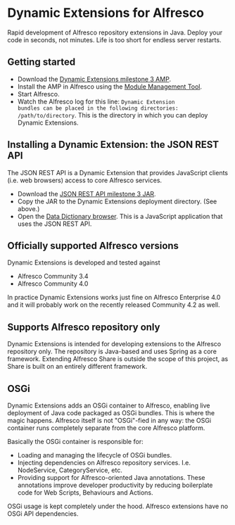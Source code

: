 Dynamic Extensions for Alfresco
===============================

Rapid development of Alfresco repository extensions in Java. Deploy your code in seconds, not minutes. Life is too short for endless server restarts.

Getting started
---------------

* Download the <a href="https://github.com/downloads/lfridael/dynamic-extensions-for-alfresco/nl.runnable.alfresco.dynamicextensions-1.0.0.M3-SNAPSHOT.amp">Dynamic Extensions milestone 3 AMP</a>.
* Install the AMP in Alfresco using the <a href="https://wiki.alfresco.com/wiki/Module_Management_Tool">Module Management Tool</a>.
* Start Alfresco.
* Watch the Alfresco log for this line:
  <code>Dynamic Extension bundles can be placed in the following directories: /path/to/directory</code>.
  This is the directory in which you can deploy Dynamic Extensions.

Installing a Dynamic Extension: the JSON REST API
--------------------------------------------------

The JSON REST API is a Dynamic Extension that provides JavaScript clients (i.e. web browsers) access to core Alfresco services.

* Download the <a href="https://github.com/downloads/lfridael/dynamic-extensions-for-alfresco/json-rest-api-1.0.0.M3-SNAPSHOT.jar">JSON REST API milestone 3 JAR</a>.
* Copy the JAR to the Dynamic Extensions deployment directory. (See above.)
* Open the <a href="http://localhost:8080/alfresco/service/dynamic-extensions#/dictionary/models">Data Dictionary browser</a>. This is a JavaScript application that uses the JSON REST API.

Officially supported Alfresco versions
--------------------------------------

Dynamic Extensions is developed and tested against

* Alfresco Community 3.4
* Alfresco Community 4.0

In practice Dynamic Extensions works just fine on Alfresco Enterprise 4.0 and it will probably work on the recently released Community 4.2 as well.

Supports Alfresco repository only
---------------------------------

Dynamic Extensions is intended for developing extensions to the Alfresco repository only. The repository is Java-based and uses Spring as a core framework.  Extending Alfresco Share is outside the scope of this project, as Share is built on an entirely different framework.

OSGi
----

Dynamic Extensions adds an OSGi container to Alfresco, enabling live deployment of Java code packaged as OSGi bundles. This is where the magic happens. Alfresco itself is not "OSGi"-fied in any way: the OSGi container runs completely separate from the core Alfresco platform.

Basically the OSGi container is responsible for:

* Loading and managing the lifecycle of OSGi bundles.
* Injecting dependencies on Alfresco repository services. I.e. NodeService, CategoryService, etc.
* Providing support for Alfresco-oriented Java annotations. These annotations improve developer productivity by reducing boilerplate code for Web Scripts, Behaviours and Actions.

OSGi usage is kept completely under the hood. Alfresco extensions have no OSGi API dependencies.